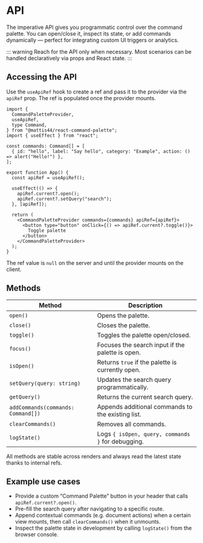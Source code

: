 # API

The imperative API gives you programmatic control over the command palette. You can open/close it, inspect its state, or add commands dynamically — perfect for integrating custom UI triggers or analytics.

::: warning
Reach for the API only when necessary. Most scenarios can be handled declaratively via props and React state.
:::

## Accessing the API

Use the `useApiRef` hook to create a ref and pass it to the provider via the `apiRef` prop. The ref is populated once the provider mounts.

```tsx
import {
  CommandPaletteProvider,
  useApiRef,
  type Command,
} from "@mattis44/react-command-palette";
import { useEffect } from "react";

const commands: Command[] = [
  { id: "hello", label: "Say hello", category: "Example", action: () => alert("Hello!") },
];

export function App() {
  const apiRef = useApiRef();

  useEffect(() => {
    apiRef.current?.open();
    apiRef.current?.setQuery("search");
  }, [apiRef]);

  return (
    <CommandPaletteProvider commands={commands} apiRef={apiRef}>
      <button type="button" onClick={() => apiRef.current?.toggle()}>
        Toggle palette
      </button>
    </CommandPaletteProvider>
  );
}
```

The ref value is `null` on the server and until the provider mounts on the client.

## Methods

| Method | Description |
| --- | --- |
| `open()` | Opens the palette. |
| `close()` | Closes the palette. |
| `toggle()` | Toggles the palette open/closed. |
| `focus()` | Focuses the search input if the palette is open. |
| `isOpen()` | Returns `true` if the palette is currently open. |
| `setQuery(query: string)` | Updates the search query programmatically. |
| `getQuery()` | Returns the current search query. |
| `addCommands(commands: Command[])` | Appends additional commands to the existing list. |
| `clearCommands()` | Removes all commands. |
| `logState()` | Logs `{ isOpen, query, commands }` for debugging. |

All methods are stable across renders and always read the latest state thanks to internal refs.

## Example use cases

- Provide a custom “Command Palette” button in your header that calls `apiRef.current?.open()`.
- Pre-fill the search query after navigating to a specific route.
- Append contextual commands (e.g. document actions) when a certain view mounts, then call `clearCommands()` when it unmounts.
- Inspect the palette state in development by calling `logState()` from the browser console.
